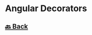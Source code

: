 <h1>Angular Decorators</h1>

<h2><a href="https://github.com/sanjay9616/JavaScript/blob/master/JavaScript-Technologies/README.md"> 🔙 Back</a></h2>
